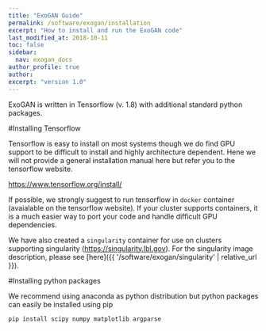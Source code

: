 ```yaml
---
title: "ExoGAN Guide"
permalink: /software/exogan/installation
excerpt: "How to install and run the ExoGAN code"
last_modified_at: 2018-10-11
toc: false
sidebar:
  nav: exogan_docs
author_profile: true
author: 
excerpt: "version 1.0"
---
```


ExoGAN is written in Tensorflow (v. 1.8) with additional standard python packages.

#Installing Tensorflow

Tensorflow is easy to install on most systems though we do find GPU support to be difficult to install and highly architecture dependent. Hene we will not provide a general installation manual here but refer you to the tensorflow website.

<https://www.tensorflow.org/install/>

If possible, we strongly suggest to run tensorflow in `docker` container (avaialable on the tensorflow website). If your cluster supports containers, it is a much easier way to port your code and handle difficult GPU dependencies.

We have also created a `singularity` container for use on clusters supporting singularity (<https://singularity.lbl.gov>). For the singularity image description, please see [here]({{ '/software/exogan/singularity' | relative_url }}).

#Installing python packages

We recommend using anaconda as python distribution but python packages can easily be installed using pip

```
pip install scipy numpy matplotlib argparse
```
